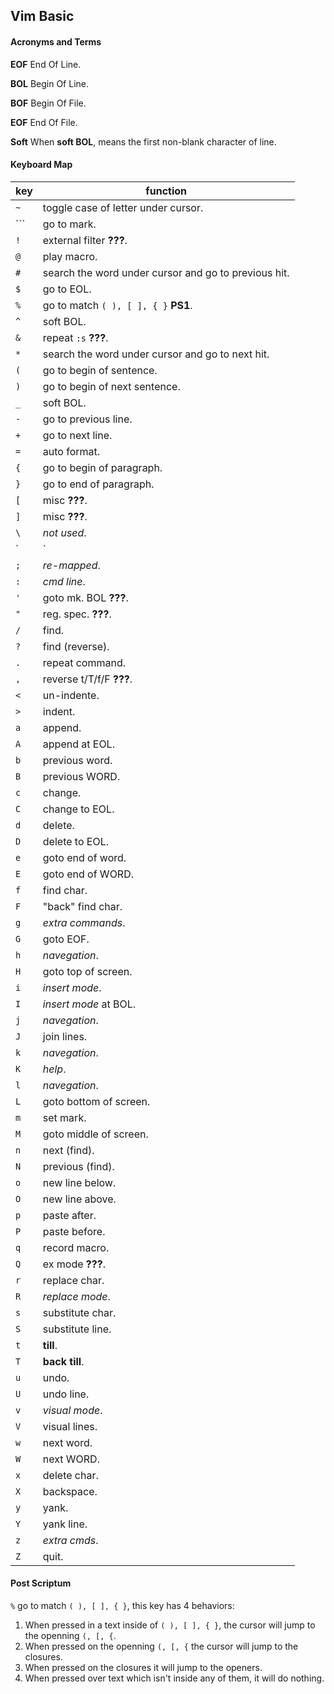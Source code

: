 Vim Basic
---------

#### Acronyms and Terms

**EOF** End Of Line.

**BOL** Begin Of Line.

**BOF** Begin Of File.

**EOF** End Of File.

**Soft** When **soft BOL**, means the first non-blank character of line.

#### Keyboard Map

| key                                                      | function                            |
| -------------------------------------------------------- | ----------------------------------- |
| `~`                                                      | toggle case of letter under cursor.
| ```                                                     | go to mark.
| `!` | external filter **???**.|
| `@` | play macro.|
| `#` | search the word under cursor and go to previous hit.|
| `$` | go to EOL.|
| `%` | go to match `( ), [ ], { }` **PS1**.|
| `^` | soft BOL.|
| `&` | repeat `:s` **???**.|
| `*` | search the word under cursor and go to next hit.|
| `(` | go to begin of sentence.|
| `)` | go to begin of next sentence.|
| `_` | soft BOL.|
| `-` | go to previous line.|
| `+` | go to next line.|
| `=` | auto format.|
| `{` | go to begin of paragraph.|
| `}` | go to end of paragraph.|
| `[` | misc **???**.|
| `]` | misc **???**.|
| `\` | *not used*.|
| `|` | BOL.|
| `;` | *re-mapped*.|
| `:` | *cmd line*.|
| `'` | goto mk. BOL **???**.|
| `"` | reg. spec. **???**.|
| `/` | find.|
| `?` | find (reverse).|
| `.` | repeat command.|
| `,` | reverse t/T/f/F **???**.|
| `<` | un-indente.|
| `>` | indent.|
| `a` | append.|
| `A` | append at EOL.|
| `b` | previous word.|
| `B` | previous WORD.|
| `c` | change.|
| `C` | change to EOL.|
| `d` | delete.|
| `D` | delete to EOL.|
| `e` | goto end of word.|
| `E` | goto end of WORD.|
| `f` | find char.|
| `F` | "back" find char.|
| `g` | *extra commands*.|
| `G` | goto EOF.|
| `h` | *navegation*.|
| `H` | goto top of screen.|
| `i` | *insert mode*.|
| `I` | *insert mode* at BOL.|
| `j` | *navegation*.|
| `J` | join lines.|
| `k` | *navegation*.|
| `K` | *help*.|
| `l` | *navegation*.|
| `L` | goto bottom of screen.|
| `m` | set mark.|
| `M` | goto middle of screen.|
| `n` | next (find).|
| `N` | previous (find).|
| `o` | new line below.|
| `O` | new line above.|
| `p` | paste after.|
| `P` | paste before.|
| `q` | record macro.|
| `Q` | ex mode **???**.|
| `r` | replace char.|
| `R` | *replace mode*.|
| `s` | substitute char.|
| `S` | substitute line.|
| `t` | **till**.|
| `T` | **back till**.|
| `u` | undo.|
| `U` | undo line.|
| `v` | *visual mode*.|
| `V` | visual lines.|
| `w` | next word.|
| `W` | next WORD.|
| `x` | delete char.|
| `X` | backspace.|
| `y` | yank.|
| `Y` | yank line.|
| `z` | *extra cmds*.|
| `Z` | quit.|

#### Post Scriptum

`%` go to match `( ), [ ], { }`, this key has 4 behaviors:

1. When pressed in a text inside of `( ), [ ], { }`, the cursor will jump to the
openning `(, [, {`.
2. When pressed on the openning `(, [, {` the cursor will jump to the closures.
3. When pressed on the closures it will jump to the openers.
4. When pressed over text which isn't inside any of them, it will do nothing.

